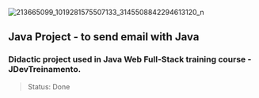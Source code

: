 ![213665099_1019281575507133_3145508842294613120_n](https://user-images.githubusercontent.com/37045332/125006560-d1efb180-e034-11eb-947e-e8e3ca858d6c.jpg)

## Java Project - to send email with Java
### Didactic project used in Java Web Full-Stack training course - JDevTreinamento. 
> Status: Done


